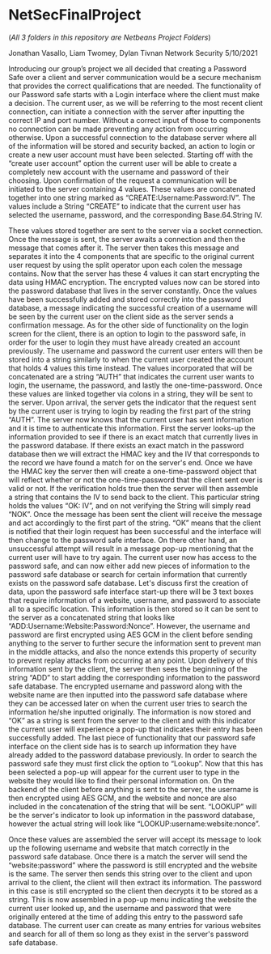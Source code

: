 # NetSecFinalProject

(*All 3 folders in this repository are Netbeans Project Folders*)

Jonathan Vasallo, Liam Twomey, Dylan Tivnan
Network Security
5/10/2021

Introducing our group’s project we all decided that creating a Password Safe over a client
and server communication would be a secure mechanism that provides the correct qualifications
that are needed. The functionality of our Password safe starts with a Login interface where the
client must make a decision. The current user, as we will be referring to the most recent client
connection, can initiate a connection with the server after inputting the correct IP and port
number. Without a correct input of those to components no connection can be made preventing
any action from occurring otherwise. Upon a successful connection to the database server where
all of the information will be stored and security backed, an action to login or create a new user
account must have been selected. Starting off with the “create user account” option the current
user will be able to create a completely new account with the username and password of their
choosing. Upon confirmation of the request a communication will be initiated to the server
containing 4 values. These values are concatenated together into one string marked as
“CREATE:Username:Password:IV”. The values include a String “CREATE” to indicate that the
current user has selected the username, password, and the corresponding Base.64.String IV.

These values stored together are sent to the server via a socket connection. Once the message is
sent, the server awaits a connection and then the message that comes after it. The server then
takes this message and separates it into the 4 components that are specific to the original current
user request by using the split operator upon each colen the message contains. Now that the
server has these 4 values it can start encrypting the data using HMAC encryption. The encrypted
values now can be stored into the password database that lives in the server constantly. Once the
values have been successfully added and stored correctly into the password database, a message
indicating the successful creation of a username will be seen by the current user on the client side
as the server sends a confirmation message. As for the other side of functionality on the login
screen for the client, there is an option to login to the password safe, in order for the user to login
they must have already created an account previously. The username and password the current
user enters will then be stored into a string similarly to when the current user created the account
that holds 4 values this time instead. The values incorporated that will be concatenated are a
string “AUTH” that indicates the current user wants to login, the username, the password, and
lastly the one-time-password. Once these values are linked together via colons in a string, they
will be sent to the server. Upon arrival, the server gets the indicator that the request sent by the
current user is trying to login by reading the first part of the string “AUTH”. The server now
knows that the current user has sent information and it is time to authenticate this information.
First the server looks-up the information provided to see if there is an exact match that currently
lives in the password database. If there exists an exact match in the password database then we
will extract the HMAC key and the IV that corresponds to the record we have found a match for
on the server's end. Once we have the HMAC key the server then will create a
one-time-password object that will reflect whether or not the one-time-password that the client
sent over is valid or not. If the verification holds true then the server will then assemble a string
that contains the IV to send back to the client. This particular string holds the values “OK: IV”,
and on not verifying the String will simply read “NOK”. Once the message has been sent the
client will receive the message and act accordingly to the first part of the string. “OK” means that
the client is notified that their login request has been successful and the interface will then
change to the password safe interface. On there other hand, an unsuccessful attempt will result in
a message pop-up mentioning that the current user will have to try again. The current user now
has access to the password safe, and can now either add new pieces of information to the
password safe database or search for certain information that currently exists on the password
safe database. Let's discuss first the creation of data, upon the password safe interface start-up
there will be 3 text boxes that require information of a website, username, and password to
associate all to a specific location. This information is then stored so it can be sent to the server
as a concatenated string that looks like “ADD:Username:Website:Password:Nonce”. However,
the username and password are first encrypted using AES GCM in the client before sending
anything to the server to further secure the information sent to prevent man in the middle attacks,
and also the nonce extends this property of security to prevent replay attacks from occurring at
any point. Upon delivery of this information sent by the client, the server then sees the beginning
of the string “ADD” to start adding the corresponding information to the password safe database.
The encrypted username and password along with the website name are then inputted into the
password safe database where they can be accessed later on when the current user tries to search
the information he/she inputted originally. The information is now stored and “OK” as a string is
sent from the server to the client and with this indicator the current user will experience a pop-up
that indicates their entry has been successfully added. The last piece of functionality that our
password safe interface on the client side has is to search up information they have already added
to the password database previously. In order to search the password safe they must first click the
option to “Lookup”. Now that this has been selected a pop-up will appear for the current user to
type in the website they would like to find their personal information on. On the backend of the
client before anything is sent to the server, the username is then encrypted using AES GCM, and
the website and nonce are also included in the concatenation of the string that will be sent.
“LOOKUP” will be the server's indicator to look up information in the password database,
however the actual string will look like “LOOKUP:username:website:nonce”.

Once these values are assembled the server will accept its message to look up the following
username and website that match correctly in the password safe database. Once there is a match
the server will send the “website:password” where the password is still encrypted and the
website is the same. The server then sends this string over to the client and upon arrival to the
client, the client will then extract its information. The password in this case is still encrypted so
the client then decrypts it to be stored as a string. This is now assembled in a pop-up menu
indicating the website the current user looked up, and the username and password that were
originally entered at the time of adding this entry to the password safe database. The current user
can create as many entries for various websites and search for all of them so long as they exist in
the server's password safe database. 
